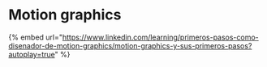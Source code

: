 # Motion graphics

{% embed url="https://www.linkedin.com/learning/primeros-pasos-como-disenador-de-motion-graphics/motion-graphics-y-sus-primeros-pasos?autoplay=true" %}
